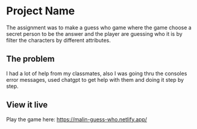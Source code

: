 # Project Name

The assignment was to make a guess who game where the game choose a secret person to be the answer and the player are guessing who it is by filter the characters by different attributes.

## The problem

I had a lot of help from my classmates, also I was going thru the consoles error messages, used chatgpt to get help with them and doing it step by step. 

## View it live

Play the game here: https://malin-guess-who.netlify.app/
